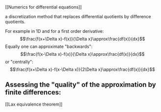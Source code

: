 [[Numerics for differential equations]]


a discretization method that replaces differential quotients by difference quotients.

For example in 1D and for a first order derivative:
$$\frac{f(x+\Delta x)-f(x)}{\Delta x}\approx\frac{df(x)}{dx}$$
Equally one can approximate "backwards":
$$\frac{f(x-\Delta x)-f(x)}{\Delta x}\approx\frac{df(x)}{dx}$$
or "centrally":
$$\frac{f(x+\Delta x)-f(x-\Delta x)}{2\Delta x}\approx\frac{df(x)}{dx}$$


## Assessing the "quality" of the approximation by finite differences:
[[Lax equivalence theorem]]
